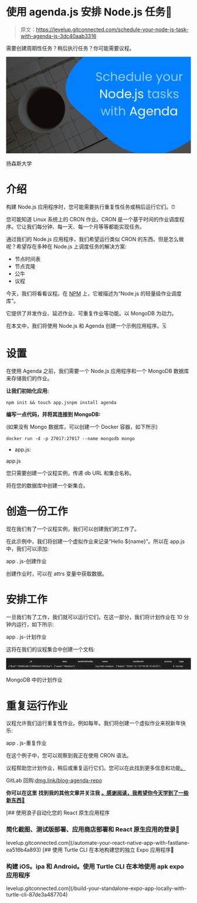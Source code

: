 # 使用 agenda.js 安排 Node.js 任务📔

> 原文：<https://levelup.gitconnected.com/schedule-your-node-js-task-with-agenda-js-3dc40aab3316>

需要创建周期性任务？稍后执行任务？你可能需要议程。

![](img/b894490de7b8cc028f9f3fa4cac512ff.png)

扬森斯大学

# 介绍

构建 Node.js 应用程序时，您可能需要执行重复性任务或稍后运行它们。⏰

您可能知道 Linux 系统上的 CRON 作业。CRON 是一个基于时间的作业调度程序。它让我们每分钟、每一天、每一个月等等都能实现任务。

通过我们的 Node.js 应用程序，我们希望运行类似 CRON 的东西。但是怎么做呢？希望存在多种在 Node.js 上调度任务的解决方案:

*   节点时间表
*   节点克隆
*   公牛
*   议程

今天，我们将看看议程。在 [NPM](https://www.npmjs.com/package/agenda) 上，它被描述为“Node.js 的轻量级作业调度库”。

它提供了并发作业、延迟作业、可重复作业等功能。以 MongoDB 为动力。

在本文中，我们将使用 Node.js 和 Agenda 创建一个示例应用程序。🗓

# 设置

在使用 Agenda 之前，我们需要一个 Node.js 应用程序和一个 MongoDB 数据库来存储我们的作业。

**让我们初始化应用:**

```
npm init && touch app.jsnpm install agenda
```

**编写一点代码，并将其连接到 MongoDB:**

(如果没有 Mongo 数据库，可以创建一个 Docker 容器，如下所示)

```
docker run -d -p 27017:27017 --name mongodb mongo
```

*   app.js:

app.js

您只需要创建一个议程实例，传递 db URL 和集合名称。

将在您的数据库中创建一个新集合。

# 创造一份工作

现在我们有了一个议程实例，我们可以创建我们的工作了。

在此示例中，我们将创建一个虚拟作业来记录“Hello ${name}”。所以在 app.js 中，我们可以添加:

app . js-创建作业

创建作业时，可以在 attrs 变量中获取数据。

# 安排工作

一旦我们有了工作，我们就可以运行它们。在这一部分，我们将计划作业在 10 分钟内运行，如下所示:

app . js-计划作业

这将在我们的议程集合中创建一个文档:

![](img/a51eed308ef4ea4b63c8a9d2cb1d9679.png)

MongoDB 中的计划作业

# 重复运行作业

议程允许我们运行重复性作业。例如每年。我们将创建一个虚拟作业来祝新年快乐:

app . js-重复作业

在这个例子中，您可以观察到我正在使用 CRON 语法。

议程帮助您计划作业，稍后或重复运行它们。您可以在此找到更多信息和功能[。](https://www.npmjs.com/package/agenda)

GitLab 回购:[dmg.link/blog-agenda-repo](https://dmg.link/blog-agenda-repo)

**你可以在这里** **找到我的其他文章并关注我** [**。感谢阅读，我希望你今天学到了一些新东西🚀**](http://nicolas-dmg.medium.com)

[](/automate-your-react-native-app-with-fastlane-ea516b4a893) [## 使用浪子自动化您的 React 原生应用程序

### 简化截图、测试版部署、应用商店部署和 React 原生应用的登录🚀

levelup.gitconnected.com](/automate-your-react-native-app-with-fastlane-ea516b4a893) [](/build-your-standalone-expo-app-locally-with-turtle-cli-87de3a487704) [## 使用 Turtle CLI 在本地构建您的独立 Expo 应用程序🐢

### 构建 iOS。ipa 和 Android。使用 Turtle CLI 在本地使用 apk expo 应用程序

levelup.gitconnected.com](/build-your-standalone-expo-app-locally-with-turtle-cli-87de3a487704)
